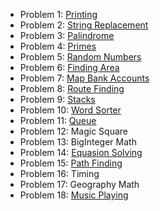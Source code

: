- Problem 1: [Printing](src/Prob01.java)
- Problem 2: [String Replacement](src/Prob02.java)
- Problem 3: [Palindrome](src/Prob03.java)
- Problem 4: [Primes](src/Prob04.java)
- Problem 5: [Random Numbers](src/Prob05.java)
- Problem 6: [Finding Area](src/Prob06.java)
- Problem 7: [Map Bank Accounts](src/Prob07.java)
- Problem 8: [Route Finding](src/Prob08.java)
- Problem 9: [Stacks](src/Prob09.java)
- Problem 10: [Word Sorter](src/Prob10.java)
- Problem 11: [Queue](src/Prob11.java)
- Problem 12: Magic Square
- Problem 13: BigInteger Math
- Problem 14: [Equasion Solving](src/Prob14.java)
- Problem 15: [Path Finding](src/Prob15.java)
- Problem 16: Timing
- Problem 17: Geography Math
- Problem 18: [Music Playing](src/Prob18.java)
